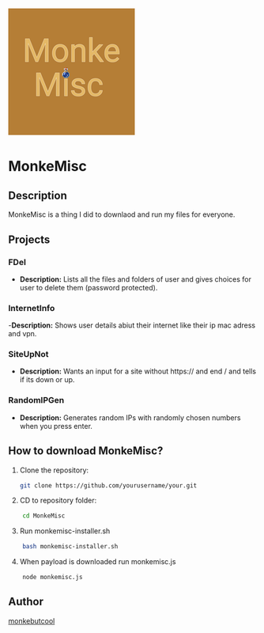 # ![MonkeMisc](monkemisc.png)  
# MonkeMisc

## Description
MonkeMisc is a thing I did to downlaod and run my files for everyone.

## Projects
### FDel
- **Description:** Lists all the files and folders of user and gives choices for user to delete them (password protected).

### InternetInfo
-**Description:** Shows user details abiut their internet like their ip mac adress and vpn.


### SiteUpNot
- **Description:** Wants an input for a site without https:// and end / and tells if its down or up.

### RandomIPGen
- **Description:** Generates random IPs with randomly chosen numbers when you press enter.

## How to download MonkeMisc?
1. Clone the repository:
    ```bash
    git clone https://github.com/yourusername/your.git
    ```
    
2. CD to repository folder:
```bash
    cd MonkeMisc
```

3. Run monkemisc-installer.sh
```bash
    bash monkemisc-installer.sh
```

4. When payload is downloaded run monkemisc.js
```bash
    node monkemisc.js
```

## Author
[monkebutcool](https://github.com/monkebutcool/)
